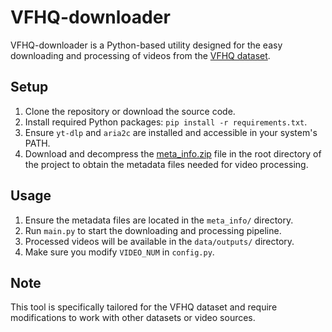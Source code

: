 # VFHQ-downloader

VFHQ-downloader is a Python-based utility designed for the easy downloading and processing of videos from the [VFHQ dataset](https://liangbinxie.github.io/projects/vfhq/).

## Setup

1. Clone the repository or download the source code.
2. Install required Python packages: `pip install -r requirements.txt`.
3. Ensure `yt-dlp` and `aria2c` are installed and accessible in your system's PATH.
4. Download and decompress the [meta_info.zip](https://1drv.ms/u/s!Ag1HH_EDGMqqh2i5sgNyHpcVldos?e=8wKFtV) file in the root directory of the project to obtain the metadata files needed for video processing.

## Usage

1. Ensure the metadata files are located in the `meta_info/` directory.
2. Run `main.py` to start the downloading and processing pipeline.
3. Processed videos will be available in the `data/outputs/` directory.
4. Make sure you modify `VIDEO_NUM` in `config.py`.

## Note

This tool is specifically tailored for the VFHQ dataset and require modifications to work with other datasets or video sources.

